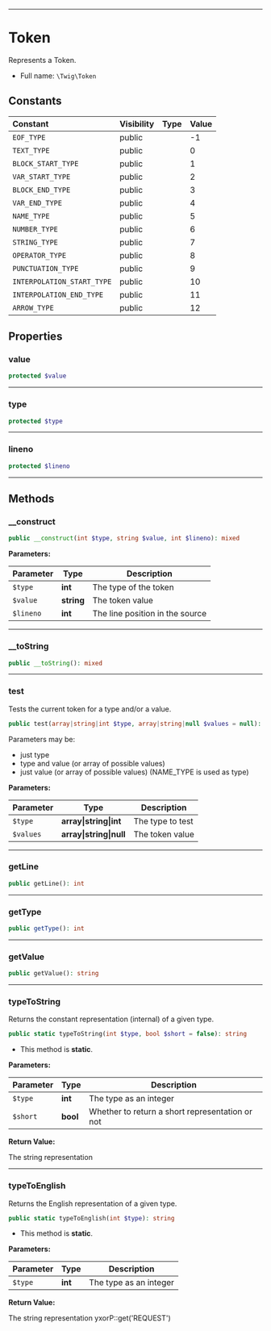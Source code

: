 ***

# Token

Represents a Token.

* Full name: `\Twig\Token`

## Constants

| Constant | Visibility | Type | Value |
|:---------|:-----------|:-----|:------|
|`EOF_TYPE`|public| |-1|
|`TEXT_TYPE`|public| |0|
|`BLOCK_START_TYPE`|public| |1|
|`VAR_START_TYPE`|public| |2|
|`BLOCK_END_TYPE`|public| |3|
|`VAR_END_TYPE`|public| |4|
|`NAME_TYPE`|public| |5|
|`NUMBER_TYPE`|public| |6|
|`STRING_TYPE`|public| |7|
|`OPERATOR_TYPE`|public| |8|
|`PUNCTUATION_TYPE`|public| |9|
|`INTERPOLATION_START_TYPE`|public| |10|
|`INTERPOLATION_END_TYPE`|public| |11|
|`ARROW_TYPE`|public| |12|

## Properties

### value

```php
protected $value
```

***

### type

```php
protected $type
```

***

### lineno

```php
protected $lineno
```

***

## Methods

### __construct

```php
public __construct(int $type, string $value, int $lineno): mixed
```

**Parameters:**

| Parameter | Type | Description |
|-----------|------|-------------|
| `$type` | **int** | The type of the token |
| `$value` | **string** | The token value |
| `$lineno` | **int** | The line position in the source |

***

### __toString

```php
public __toString(): mixed
```

***

### test

Tests the current token for a type and/or a value.

```php
public test(array|string|int $type, array|string|null $values = null): bool
```

Parameters may be:

* just type
* type and value (or array of possible values)
* just value (or array of possible values) (NAME_TYPE is used as type)

**Parameters:**

| Parameter | Type | Description |
|-----------|------|-------------|
| `$type` | **array&#124;string&#124;int** | The type to test |
| `$values` | **array&#124;string&#124;null** | The token value |

***

### getLine

```php
public getLine(): int
```

***

### getType

```php
public getType(): int
```

***

### getValue

```php
public getValue(): string
```

***

### typeToString

Returns the constant representation (internal) of a given type.

```php
public static typeToString(int $type, bool $short = false): string
```

* This method is **static**.

**Parameters:**

| Parameter | Type | Description |
|-----------|------|-------------|
| `$type` | **int** | The type as an integer |
| `$short` | **bool** | Whether to return a short representation or not |

**Return Value:**

The string representation



***

### typeToEnglish

Returns the English representation of a given type.

```php
public static typeToEnglish(int $type): string
```

* This method is **static**.

**Parameters:**

| Parameter | Type | Description |
|-----------|------|-------------|
| `$type` | **int** | The type as an integer |

**Return Value:**

The string representation yxorP::get('REQUEST')
